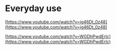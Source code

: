 # Everyday use

[https://www.youtube.com/watch?v=jg46Dt_0z48](https://www.youtube.com/watch?v=jg46Dt_0z48)

[https://www.youtube.com/watch?v=WGDhPwdErIc](https://www.youtube.com/watch?v=WGDhPwdErIc)